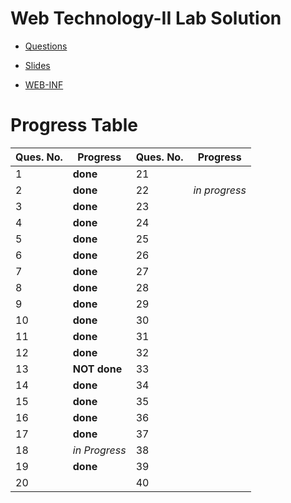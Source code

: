 # Web Technology-II Lab Solution

- [Questions](https://drive.google.com/file/d/1kQvB8GM_OjnZbUZ1Gs0J9LxBVMJDF1rH/view?usp=sharing)

- [Slides](https://drive.google.com/open?id=1ybJZIkgHW61mTfzj_7dNyNsGpQwaFV4F)

- [WEB-INF](https://github.com/AmbujaAK/practice/tree/master/web-inf)

# Progress Table
| Ques. No.  | Progress | Ques. No.  | Progress |
| ------------- | ------------- | ------------- | ------------- |
| 1  | **done**  | 21  |   |
| 2  | **done**  | 22  | *in progress*  |
| 3  | **done**  | 23  |   |
| 4  | **done**  | 24  |   |
| 5  | **done**  | 25  |   |
| 6  | **done**  | 26  |   |
| 7  | **done**  | 27  |   |
| 8  | **done**  | 28  |   |
| 9  | **done**  | 29  |   |
| 10  | **done**  | 30  |   |
| 11  | **done**  | 31  |   |
| 12  | **done**  | 32  |   |
| 13  | **NOT done**  | 33  |   |
| 14  | **done**  | 34  |   |
| 15  | **done**  | 35  |   |
| 16  | **done**  | 36  |   |
| 17  | **done**  | 37  |   |
| 18  | *in Progress* | 38  |   |
| 19  | **done**  | 39  |   |
| 20  |   | 40  |   |
